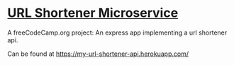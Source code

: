 # [URL Shortener Microservice](https://www.freecodecamp.org/learn/back-end-development-and-apis/back-end-development-and-apis-projects/url-shortener-microservice)

A freeCodeCamp.org project: An express app implementing a url shortener api.

Can be found at https://my-url-shortener-api.herokuapp.com/
